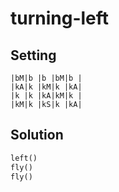 # turning-left

## Setting

```
|bM|b |b |bM|b |
|kA|k |kM|k |kA|
|k |k |kA|kM|k |
|kM|k |kS|k |kA|
```

## Solution

```python
left()
fly()
fly()
```
